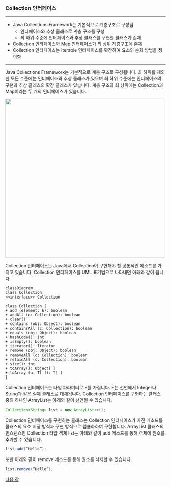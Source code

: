 ### Collection 인터페이스

* * *
* Java Collections Framework는 기본적으로 계층구조로 구성됨
    * 인터페이스와 추상 클래스로 계층 구조를 구성
    * 최 하위 수준에 인터페이스와 추상 클래스를 구현한 클래스가 존재
* Collection 인터페이스와 Map 인터페이스가 최 상위 계층구조에 존재
* Collection 인터페이스는 Iterable 인터페이스를 확장하여 요소의 순회 방법을 정의함
* * *

Java Collections Framework는 기본적으로 계층 구조로 구성됩니다. 최 하위를 제외한 모든 수준에는 인터페이스와 추상 클래스가 있으며 최 하위 수준에는 인터페이스의 구현과 추상 클래스의 확장 클래스가 있습니다. 계층 구조의 최 상위에는 Collection과 Map이라는 두 개의 인터페이스가 있습니다.

<img src="../images/image02.png" width="500" />

Collection 인터페이스는 Java에서 Collection이 구현해야 할 공통적인 메소드를 가지고 있습니다. Collection 인터페이스를 UML 표기법으로 나타내면 아래와 같이 됩니다. 

```mermaid
classDiagram
class Collection
<<interface>> Collection

class Collection {
+ add (element: E): boolean 
+ addAll (c: Collection): boolean 
+ clear() 
+ contains (obj: Object): boolean 
+ containsAll (c: Collection): boolean 
+ equals (obj: Object): boolean 
+ hashCode(): int 
+ isEmpty(): boolean 
+ iterator(): Iterator 
+ remove (obj: Object): boolean 
+ removeAll (c: Collection): boolean 
+ retainAll (c: Collection): boolean 
+ size(): int 
+ toArray(): Object[ ] 
+ toArray (a: T[ ]): T[ ]
}
```
Collection 인터페이스는 타입 파라미터로 E를 가집니다. E는 선언에서 Integer나 String과 같은 실제 클래스로 대체됩니다. Collection 인터페이스를 구현하는 클래스 중의 하나인 ArrayList는 아래와 같이 선언될 수 있습니다.

```java
Collection<String> list = new ArrayList<>();
```

Collection 인터페이스를 구현하는 클래스는 Collection 인터페이스가 가진 메소드를 클래스의 요소 저장 방식과 구현 방식으로 캡슐화하여 구현합니다. ArrayList 클래스의 인스턴스인 Collection 타입 객체 list는 아래와 같이 add 메소드를 통해 객체에 원소를 추가할 수 있습니다. 

```java
list.add(“Hello”);
```

또한 아래와 같이 remove 메소드를 통해 원소를 삭제할 수 있습니다.

```java
list.remove(“Hello”);
```

<a href="./07_Collection_인터페이스의_주요_메소드.md">다음 장</a>